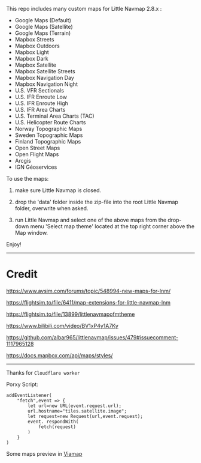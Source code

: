 This repo includes many custom maps for Little Navmap 2.8.x :

* Google Maps (Default)
* Google Maps (Satellite)
* Google Maps (Terrain)
* Mapbox Streets
* Mapbox Outdoors
* Mapbox Light
* Mapbox Dark
* Mapbox Satellite
* Mapbox Satellite Streets
* Mapbox Navigation Day
* Mapbox Navigation Night
* U.S. VFR Sectionals
* U.S. IFR Enroute Low
* U.S. IFR Enroute High
* U.S. IFR Area Charts
* U.S. Terminal Area Charts (TAC)
* U.S. Helicopter Route Charts
* Norway Topographic Maps
* Sweden Topographic Maps
* Finland Topographic Maps
* Open Street Maps
* Open Flight Maps
* Arcgis
* IGN Géoservices

To use the maps:

1. make sure Little Navmap is closed.

2. drop the 'data' folder inside the zip-file into the root Little Navmap folder, overwrite when asked.

3. run Little Navmap and select one of the above maps from the drop-down menu 'Select map theme' located at the top right corner above the Map window.

Enjoy! 

------

# Credit

https://www.avsim.com/forums/topic/548994-new-maps-for-lnm/

https://flightsim.to/file/6411/map-extensions-for-little-navmap-lnm

https://flightsim.to/file/13899/littlenavmapofmtheme

https://www.bilibili.com/video/BV1xP4y1A7Ky

https://github.com/albar965/littlenavmap/issues/479#issuecomment-1117965128

https://docs.mapbox.com/api/maps/styles/

-----

Thanks for `Cloudflare worker`

Porxy Script:

```
addEventListener(
	"fetch",event => {
		let url=new URL(event.request.url);
		url.hostname="tiles.satellite.image";
		let request=new Request(url,event.request);
		event. respondWith(
			fetch(request)
		)
	}
)
```

Some maps preview in [Viamap](https://maps.via.moe/)